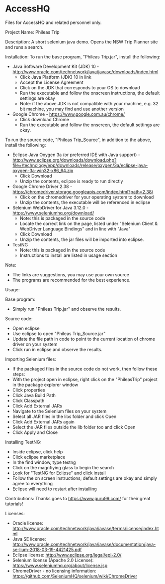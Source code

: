 # AccessHQ
Files for AccessHQ and related personnel only.

Project Name:
Phileas Trip

Description: 
A short selenium java demo. 
Opens the NSW Trip Planner site and runs a search.

Installation:
To run the base program, "Phileas Trip.jar", install the following:
* Java Software Development Kit (JDK) 10 - http://www.oracle.com/technetwork/java/javase/downloads/index.html
  * Click Java Platform (JDK) 10 in link
  * Accept the License Agreement
  * Click on the JDK that corresponds to your OS to download
  * Run the executable and follow the onscreen instructions, the default settings are okay
  * Note: if the above JDK is not compatible with your machine, e.g. 32 bit machine, you may find and use another version
* Google Chrome - https://www.google.com.au/chrome/
  * Click download Chrome
  * Run the executable and follow the onscreen, the default settings are okay.

To run the source code, "Phileas Trip_Source", in addition to the above, install the following:
* Eclipse Java Oxygen 3a (or preferred IDE with Java support) - http://www.eclipse.org/downloads/download.php?file=/technology/epp/downloads/release/oxygen/3a/eclipse-java-oxygen-3a-win32-x86_64.zip
  * Click Download
  * Unzip the contents, eclipse is ready to run directly
*	Google Chrome Driver 2.38 - https://chromedriver.storage.googleapis.com/index.html?path=2.38/
    * Click on the chromedriver for your operating system to download
    * Unzip the contents, the executable will be referenced in eclipse
*	Selenium WebDriver for Java 3.12.0 - https://www.seleniumhq.org/download/
    * Note: this is packaged in the source code
    * Locate the correct link on the page, listed under "Selenium Client & WebDriver Language Bindings" and in line with "Java"
    * Click Download
    * Unzip the contents, the jar files will be imported into eclipse.
* TestNG
  * Note: this is packaged in the source code
  * Instructions to install are listed in usage section

Note: 
* The links are suggestions, you may use your own source
* The programs are recommended for the best experience.
      
Usage:

Base program: 
* Simply run "Phileas Trip.jar" and observe the results.

Source code: 
* Open eclipse
* Use eclipse to open "Phileas Trip_Source.jar"
* Update the file path in code to point to the current location of chrome driver on your system
* Click run in eclipse and observe the results.

Importing Selenium files:
* If the packaged files in the source code do not work, then follow these steps:
 * With the project open in eclipse, right click on the "PhileasTrip" project in the package explorer window
 * Click properties
 * Click Java Build Path
 * Click Classpath
 * Click Add External JARs
 * Navigate to the Selenium files on your system
 * Select all JAR files in the libs folder and click Open
 * Click Add External JARs again
 * Select the JAR files outside the lib folder too and click Open
 * Click Apply and Close
 
Installing TestNG:
 * Inside eclipse, click help
 * Click eclipse marketplace
 * In the find window, type testng
 * Click on the magnfiying glass to begin the search
 * Look for "TestNG for Eclipse" and click install
 * Follow the on screen instructions; default settings are okay and simply agree to everything
 * Eclipse will need to restart after installing

Contributions:
Thanks goes to https://www.guru99.com/ for their great tutorials!

Licenses:
* Oracle license: http://www.oracle.com/technetwork/java/javase/terms/license/index.html
* Java SE license: http://www.oracle.com/technetwork/java/javase/documentation/java-se-lium-2018-03-19-4421425.pdf
* Eclipse license: http://www.eclipse.org/legal/epl-2.0/
* Selenium license (Apache 2.0 License): https://www.seleniumhq.org/about/license.jsp
* ChromeDriver - no licensing information: https://github.com/SeleniumHQ/selenium/wiki/ChromeDriver
